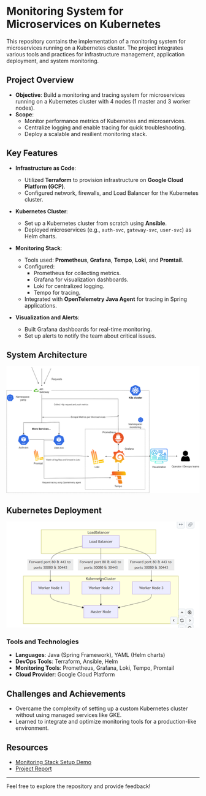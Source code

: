 # Monitoring System for Microservices on Kubernetes

This repository contains the implementation of a monitoring system for microservices running on a Kubernetes cluster. The project integrates various tools and practices for infrastructure management, application deployment, and system monitoring.

## Project Overview

- **Objective**: Build a monitoring and tracing system for microservices running on a Kubernetes cluster with 4 nodes (1 master and 3 worker nodes).
- **Scope**:
  - Monitor performance metrics of Kubernetes and microservices.
  - Centralize logging and enable tracing for quick troubleshooting.
  - Deploy a scalable and resilient monitoring stack.

## Key Features

- **Infrastructure as Code**:
  - Utilized **Terraform** to provision infrastructure on **Google Cloud Platform (GCP)**.
  - Configured network, firewalls, and Load Balancer for the Kubernetes cluster.

- **Kubernetes Cluster**:
  - Set up a Kubernetes cluster from scratch using **Ansible**.
  - Deployed microservices (e.g., `auth-svc`, `gateway-svc`, `user-svc`) as Helm charts.

- **Monitoring Stack**:
  - Tools used: **Prometheus**, **Grafana**, **Tempo**, **Loki**, and **Promtail**.
  - Configured:
    - Prometheus for collecting metrics.
    - Grafana for visualization dashboards.
    - Loki for centralized logging.
    - Tempo for tracing.
  - Integrated with **OpenTelemetry Java Agent** for tracing in Spring applications.

- **Visualization and Alerts**:
  - Built Grafana dashboards for real-time monitoring.
  - Set up alerts to notify the team about critical issues.

## System Architecture

![System Architecture](./docs/architecture.png)
## Kubernetes Deployment
![Kubernetes deployment](./docs/deployment-k8s.png)

### Tools and Technologies

- **Languages**: Java (Spring Framework), YAML (Helm charts)
- **DevOps Tools**: Terraform, Ansible, Helm
- **Monitoring Tools**: Prometheus, Grafana, Loki, Tempo, Promtail
- **Cloud Provider**: Google Cloud Platform

## Challenges and Achievements

- Overcame the complexity of setting up a custom Kubernetes cluster without using managed services like GKE.
- Learned to integrate and optimize monitoring tools for a production-like environment.

## Resources

- [Monitoring Stack Setup Demo](https://www.youtube.com/watch?v=ZQFAPg_Vxxw)
- [Project Report](./docs/NT531%20-%20report.pdf)

---

Feel free to explore the repository and provide feedback!
